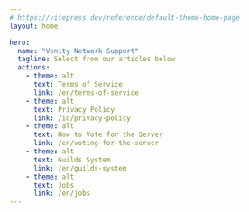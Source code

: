 ```yaml
---
# https://vitepress.dev/reference/default-theme-home-page
layout: home

hero:
  name: "Venity Network Support"
  tagline: Select from our articles below
  actions:
    - theme: alt
      text: Terms of Service
      link: /en/terms-of-service
    - theme: alt
      text: Privacy Policy
      link: /id/privacy-policy
    - theme: alt
      text: How to Vote for the Server
      link: /en/voting-for-the-server
    - theme: alt
      text: Guilds System
      link: /en/guilds-system
    - theme: alt
      text: Jobs
      link: /en/jobs
---
```


